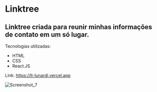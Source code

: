 # Linktree
## Linktree criada para reunir minhas informações de contato em um só lugar.

Tecnologias utilizadas:
- HTML
- CSS
- React.JS

Link: https://lt-lunardi.vercel.app

![Screenshot_7](https://github.com/user-attachments/assets/217211a0-a371-4fa7-9f97-51da1950da25)
